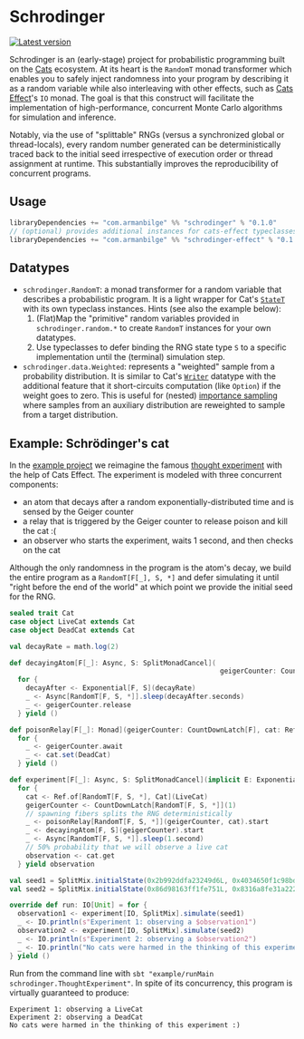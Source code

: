 # Schrodinger

[![Latest version](https://index.scala-lang.org/armanbilge/schrodinger/schrodinger/latest.svg?color=orange)](https://index.scala-lang.org/armanbilge/schrodinger/schrodinger)

Schrodinger is an (early-stage) project for probabilistic programming built on the [Cats](https://github.com/typelevel/cats) ecosystem.
At its heart is the `RandomT` monad transformer which enables you to safely inject randomness into your program by describing it as a random variable while also interleaving with other effects, such as [Cats Effect](https://github.com/typelevel/cats-effect)'s `IO` monad.
The goal is that this construct will facilitate the implementation of high-performance, concurrent Monte Carlo algorithms for simulation and inference.

Notably, via the use of "splittable" RNGs (versus a synchronized global or thread-locals), every random number generated can be deterministically traced back to the initial seed irrespective of execution order or thread assignment at runtime.
This substantially improves the reproducibility of concurrent programs.

## Usage

```scala
libraryDependencies += "com.armanbilge" %% "schrodinger" % "0.1.0"
// (optional) provides additional instances for cats-effect typeclasses
libraryDependencies += "com.armanbilge" %% "schrodinger-effect" % "0.1.0"
```

## Datatypes

* `schrodinger.RandomT`: a monad transformer for a random variable that describes a probabilistic program.
  It is a light wrapper for Cat's [`StateT`](https://typelevel.org/cats/datatypes/state.html) with its own typeclass instances.
  Hints (see also the example below):
    1. (Flat)Map the "primitive" random variables provided in `schrodinger.random.*` to create `RandomT` instances for your own datatypes.
    2. Use typeclasses to defer binding the RNG state type `S` to a specific implementation until the (terminal) simulation step.
* `schrodinger.data.Weighted`: represents a "weighted" sample from a probability distribution.
  It is similar to Cat's [`Writer`](https://typelevel.org/cats/datatypes/writer.html) datatype with the additional feature that it short-circuits computation (like `Option`) if the weight goes to zero.
  This is useful for (nested) [importance sampling](https://en.wikipedia.org/wiki/Importance_sampling) where samples from an auxiliary distribution are reweighted to sample from a target distribution.

## Example: Schrödinger's cat

In the [example project](https://github.com/armanbilge/schrodinger/blob/main/example/src/main/scala/schrodinger/ThoughtExperiment.scala) we reimagine the famous [thought experiment](https://en.wikipedia.org/wiki/Schr%C3%B6dinger%27s_cat) with the help of Cats Effect.
The experiment is modeled with three concurrent components:

* an atom that decays after a random exponentially-distributed time and is sensed by the Geiger counter
* a relay that is triggered by the Geiger counter to release poison and kill the cat :(
* an observer who starts the experiment, waits 1 second, and then checks on the cat

Although the only randomness in the program is the atom's decay, we build the entire program as a `RandomT[F[_], S, *]` and defer simulating it until "right before the end of the world" at which point we provide the initial seed for the RNG.

```scala
sealed trait Cat
case object LiveCat extends Cat
case object DeadCat extends Cat

val decayRate = math.log(2)

def decayingAtom[F[_]: Async, S: SplitMonadCancel](
                                                    geigerCounter: CountDownLatch[RandomT[F, S, *]])(implicit E: ExponentialDouble[F, S]) =
  for {
    decayAfter <- Exponential[F, S](decayRate)
    _ <- Async[RandomT[F, S, *]].sleep(decayAfter.seconds)
    _ <- geigerCounter.release
  } yield ()

def poisonRelay[F[_]: Monad](geigerCounter: CountDownLatch[F], cat: Ref[F, Cat]) =
  for {
    _ <- geigerCounter.await
    _ <- cat.set(DeadCat)
  } yield ()

def experiment[F[_]: Async, S: SplitMonadCancel](implicit E: ExponentialDouble[F, S]) =
  for {
    cat <- Ref.of[RandomT[F, S, *], Cat](LiveCat)
    geigerCounter <- CountDownLatch[RandomT[F, S, *]](1)
    // spawning fibers splits the RNG deterministically
    _ <- poisonRelay[RandomT[F, S, *]](geigerCounter, cat).start
    _ <- decayingAtom[F, S](geigerCounter).start
    _ <- Async[RandomT[F, S, *]].sleep(1.second)
    // 50% probability that we will observe a live cat
    observation <- cat.get
  } yield observation

val seed1 = SplitMix.initialState(0x2b992ddfa23249d6L, 0x4034650f1c98bd69L)
val seed2 = SplitMix.initialState(0x86d98163ff1fe751L, 0x8316a8fe31a2228eL)

override def run: IO[Unit] = for {
  observation1 <- experiment[IO, SplitMix].simulate(seed1)
  _ <- IO.println(s"Experiment 1: observing a $observation1")
  observation2 <- experiment[IO, SplitMix].simulate(seed2)
  _ <- IO.println(s"Experiment 2: observing a $observation2")
  _ <- IO.println("No cats were harmed in the thinking of this experiment :)")
} yield ()
```

Run from the command line with  `sbt "example/runMain schrodinger.ThoughtExperiment"`.
In spite of its concurrency, this program is virtually guaranteed to produce:

```
Experiment 1: observing a LiveCat
Experiment 2: observing a DeadCat
No cats were harmed in the thinking of this experiment :)
```
